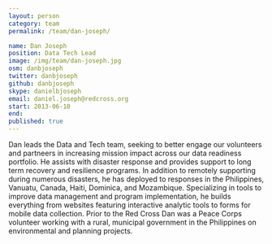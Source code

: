 ```yaml
---
layout: person
category: team
permalink: /team/dan-joseph/

name: Dan Joseph
position: Data Tech Lead
image: /img/team/dan-joseph.jpg
osm: danbjoseph
twitter: danbjoseph
github: danbjoseph
skype: danielbjoseph
email: daniel.joseph@redcross.org
start: 2013-06-10
end:
published: true
---
```


Dan leads the Data and Tech team, seeking to better engage our volunteers and partneers in increasing mission impact across our data readiness portfolio. He assists with disaster response and provides support to long term recovery and resilience programs. In addition to remotely supporting during numerous disasters, he has deployed to responses in the Philippines, Vanuatu, Canada, Haiti, Dominica, and Mozambique. Specializing in tools to improve data management and program implementation, he builds everything from websites featuring interactive analytic tools to forms for mobile data collection. Prior to the Red Cross Dan was a Peace Corps volunteer working with a rural, municipal government in the Philippines on environmental and planning projects.
